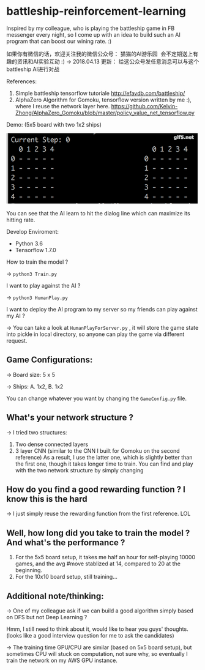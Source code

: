 # battleship-reinforcement-learning

Inspired by my colleague, who is playing the battleship game in FB messenger every night, so I come up with an idea to build such an AI program that can boost our wining rate. :)

如果你有微信的话，欢迎关注我的微信公众号： 猫猫的AI游乐园  会不定期送上有趣的资讯和AI实验互动 :) 
-> 2018.04.13 更新： 给这公众号发任意消息可以与这个battleship AI进行对战 

References:
   1) Simple battleship tensorflow tutoriale http://efavdb.com/battleship/
   2) AlphaZero Algorithm for Gomoku, tensorflow version written by me :), where I reuse the network layer here. https://github.com/Kelvin-Zhong/AlphaZero_Gomoku/blob/master/policy_value_net_tensorflow.py
   
Demo: (5x5 board with two 1x2 ships)

![5x5 board with two 1x2 ships](https://github.com/Kelvin-Zhong/battleship-reinforcement-learning/blob/master/ai_demo.gif)

You can see that the AI learn to hit the dialog line which can maximize its hitting rate.

Develop Enviroment:
* Python 3.6
* Tensorflow 1.7.0

How to train the model ?  

-> `python3 Train.py`

I want to play against the AI ? 

-> `python3 HumanPlay.py`

I want to deploy the AI program to my server so my friends can play against my AI ? 

-> You can take a look at `HumanPlayForServer.py` , it will store the game state into pickle in local directory, so anyone can play the game via different request.

## Game Configurations:

-> Board size: 5 x 5 

-> Ships: A. 1x2, B. 1x2

  You can change whatever you want by changing the `GameConfig.py` file.

## What's your network structure ?
-> I tried two structures:
   1) Two dense connected layers 
   2) 3 layer CNN (similar to the CNN I built for Gomoku on the second reference)
   As a result, I use the latter one, which is slightly better than the first one, though it takes longer time to train.
   You can find and play with the two network structure by simply changing 

## How do you find a good rewarding function ? I know this is the hard
-> I just simply reuse the rewarding function from the first reference. LOL

## Well, how long did you take to train the model ? And what's the performance ?
  1) For the 5x5 board setup, it takes me half an hour for self-playing 10000 games, and the avg #move stablized at 14, compared to 20 at the beginning.
  2) For the 10x10 board setup, still training...

## Additional note/thinking:
-> One of my colleague ask if we can build a good algorithm simply based on DFS but not Deep Learning ? 
    
   Hmm, I still need to think about it, would like to hear you guys' thoughts. (looks like a good interview question for me to ask the candidates)
   
-> The training time GPU/CPU are similar (based on 5x5 board setup), but sometimes CPU will stuck on computation, not sure why, so eventually I train the network on my AWS GPU instance.

